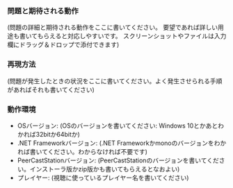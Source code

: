 ### 問題と期待される動作
(問題の詳細と期待される動作をここに書いてください。
 要望であれば詳しい用途も書いてもらえると対応しやすいです。
 スクリーンショットやファイルは入力欄にドラッグ＆ドロップで添付できます)
### 再現方法
(問題が発生したときの状況をここに書いてください。よく発生させられる手順があればそれも書いてください)
### 動作環境
* OSバージョン: (OSのバージョンを書いてください: Windows 10とかあとわかれば32bitか64bitか)
* .NET Frameworkバージョン: (.NET Frameworkかmonoのバージョンをわかれば書いてください。わからなければ不要です)
* PeerCastStationバージョン: (PeerCastStationのバージョンを書いてください。インストーラ版かzip版かも書いてもらえるとなおよい)
* プレイヤー: (視聴に使っているプレイヤー名を書いてください)
